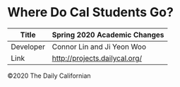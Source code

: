 # Where Do Cal Students Go?

| Title | Spring 2020 Academic Changes |
|-|-|
| Developer    | Connor Lin and Ji Yeon Woo |
| Link | http://projects.dailycal.org/ |


©2020 The Daily Californian
